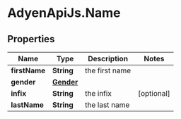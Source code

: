 # AdyenApiJs.Name

## Properties
Name | Type | Description | Notes
------------ | ------------- | ------------- | -------------
**firstName** | **String** | the first name | 
**gender** | [**Gender**](Gender.md) |  | 
**infix** | **String** | the infix | [optional] 
**lastName** | **String** | the last name | 


